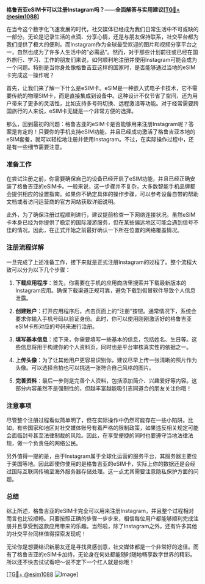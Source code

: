 **格鲁吉亚eSIM卡可以注册Instagram吗？——全面解答与实用建议[[TG💪+ @esim1088](https://t.me/s/esim1088)]**

在当今这个数字化飞速发展的时代，社交媒体已经成为我们日常生活中不可或缺的一部分。无论是记录生活的点滴、分享心情，还是与朋友保持联系，社交平台都为我们提供了极大的便利。而Instagram作为全球最受欢迎的图片和视频分享平台之一，自然也成为了许多人生活中的“必需品”。然而，对于那些计划前往或已经在国外旅行、学习、工作的朋友们来说，如何顺利地注册并使用Instagram可能会成为一个问题。特别是当你身处像格鲁吉亚这样的国家时，是否能够通过当地的eSIM卡完成这一操作呢？

首先，让我们来了解一下什么是eSIM卡。eSIM是一种嵌入式电子卡技术，它不需要传统的物理SIM卡，而是直接集成到设备中。这种设计不仅节省了空间，还为用户带来了更多的灵活性，比如支持多号码切换、远程激活等功能。对于经常需要跨国旅行的人来说，eSIM卡无疑是一个非常方便的选择。

那么，回到最初的问题：格鲁吉亚的eSIM卡是否能够用来注册Instagram呢？答案是肯定的！只要你的手机支持eSIM功能，并且已经成功激活了格鲁吉亚本地的eSIM套餐，就可以轻松地注册并使用Instagram。不过，在实际操作过程中，还是有一些细节需要注意。

### 准备工作

在尝试注册之前，你需要确保自己的设备已经开启了eSIM功能，并且已经正确安装了格鲁吉亚的eSIM卡。一般来说，这一步骤并不复杂，大多数智能手机品牌都会提供相应的设置指南。如果你不确定具体的操作步骤，可以参考设备自带的帮助文档或者访问运营商的官方网站获取详细说明。

此外，为了确保注册过程顺利进行，建议提前检查一下网络连接状况。虽然eSIM卡本身已经为你提供了稳定的国际漫游服务，但在某些偏远地区可能会遇到信号不佳的情况。因此，在正式开始之前最好确认一下所在位置的网络覆盖情况。

### 注册流程详解

一旦完成了上述准备工作，接下来就是正式注册Instagram的过程了。整个流程大致可以分为以下几个步骤：

1. **下载应用程序**：首先，你需要在手机的应用商店里搜索并下载最新版本的Instagram应用。确保下载渠道正规可靠，避免下载到假冒软件导致个人信息泄露。

2. **创建账户**：打开应用程序后，点击页面上的“注册”按钮。通常情况下，系统会要求你输入手机号码以验证身份。此时，你可以使用刚刚激活好的格鲁吉亚eSIM卡所对应的号码来进行注册。

3. **填写基本信息**：接下来，你需要填写一些基本的信息，包括姓名、生日等。这些信息将用于构建你的个人资料页，同时也是平台审核真实性的依据之一。

4. **上传头像**：为了让其他用户更容易识别你，建议尽早上传一张清晰的照片作为头像。可以选择自拍也可以挑选一张符合自己风格的图片。

5. **完善资料**：最后一步则是完善个人资料，包括添加简介、兴趣爱好等内容。这部分内容虽然不是强制性的，但越丰富越能吸引志同道合的朋友关注你哦！

### 注意事项

尽管整个注册过程看似简单明了，但在实际操作中仍然可能存在一些小陷阱。比如，有些国家和地区对社交媒体账号有着严格的限制政策，如果违反相关规定可能会面临封号甚至法律制裁的风险。因此，在享受便捷的同时也要遵守当地法律法规，做一个负责任的网络公民。

另外值得一提的是，由于Instagram属于全球化运营的服务平台，其服务器主要位于美国等地。因此即使你使用的是格鲁吉亚的eSIM卡，实际上你的数据还是会经过国际互联网传输至海外服务器存储处理。这一点尤其需要注意隐私保护方面的问题。

### 总结

综上所述，格鲁吉亚的eSIM卡完全可以用来注册Instagram，并且整个过程相对而言也比较顺畅。只要按照正确的步骤一步步来，相信每位用户都能够顺利完成注册并且享受到这款应用带来的乐趣。当然啦，除了Instagram之外，还有许多其他的社交平台同样值得探索发现呢！

无论你是想要结识新朋友还是寻找灵感创意，社交媒体都是一个非常好的途径。而有了格鲁吉亚的eSIM卡加持，无论身在何处都能随时随地畅享数字世界的精彩。所以还不快去试试看吧～说不定下一个红人就是你哦！

[[TG💪+ @esim1088](https://t.me/s/esim1088) ![Image](https://i.postimg.cc/4NQfJmqS/Snipaste-2025-05-13-00-14-12.png)]